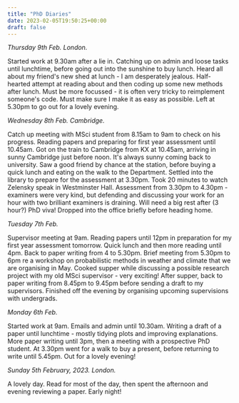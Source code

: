 ```yaml
---
title: "PhD Diaries"
date: 2023-02-05T19:50:25+00:00
draft: false
---
```


<!--more-->

[comment]: # (This may be the most platform independent comment)

*Thursday 9th Feb. London.*

Started work at 9.30am after a lie in. Catching up on admin and loose tasks until lunchtime, before going out into the sunshine to buy lunch. Heard all about my friend's new shed at lunch - I am desperately jealous. Half-hearted attempt at reading about and then coding up some new methods after lunch. Must be more focussed - it is often very tricky to reimplement someone's code. Must make sure I make it as easy as possible. Left at 5.30pm to go out for a lovely evening. 

*Wednesday 8th Feb. Cambridge.*

Catch up meeting with MSci student from 8.15am to 9am to check on his progress. Reading papers and preparing for first year assessment until 10.45am. Got on the train to Cambridge from KX at 10.45am, arriving in sunny Cambridge just before noon. It's always sunny coming back to university. Saw a good friend by chance at the station, before buying a quick lunch and eating on the walk to the Department. Settled into the library to prepare for the assessment at 3.30pm. Took 20 minutes to watch Zelensky speak in Westminster Hall. Assessment from 3.30pm to 4.30pm - examiners were very kind, but defending and discussing your work for an hour with two brilliant examiners is draining. Will need a big rest after (3 hour?) PhD viva! Dropped into the office briefly before heading home.

*Tuesday 7th Feb.*

Supervisor meeting at 9am. Reading papers until 12pm in preparation for my first year assessment tomorrow. Quick lunch and then more reading until 4pm. Back to paper writing from 4 to 5.30pm. Brief meeting from 5.30pm to 6pm re a workshop on probabilistic methods in weather and climate that we are organising in May. Cooked supper while discussing a possible research project with my old MSci supervisor - very exciting! After supper, back to paper writing from 8.45pm to 9.45pm before sending a draft to my supervisors. Finished off the evening by organising upcoming supervisions with undergrads. 

*Monday 6th Feb.*

Started work at 9am. Emails and admin until 10.30am. Writing a draft of a paper until lunchtime - mostly tidying plots and improving explanations. More paper writing until 3pm, then a meeting with a prospective PhD student. At 3.30pm went for a walk to buy a present, before returning to write until 5.45pm. Out for a lovely evening!

*Sunday 5th February, 2023. London.*

A lovely day. Read for most of the day, then spent the afternoon and evening reviewing a paper. Early night!